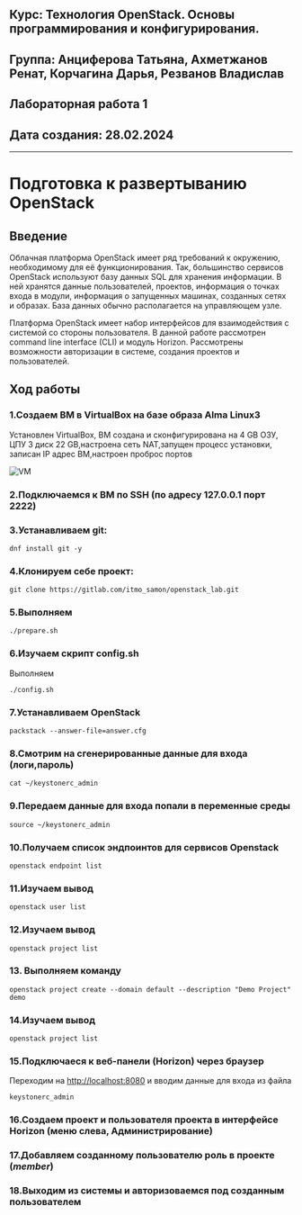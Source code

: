 ## Курс: Технология OpenStack. Основы программирования и конфигурирования.  
## Группа: Анциферова Татьяна, Ахметжанов Ренат, Корчагина Дарья, Резванов Владислав  
## Лабораторная работа 1   
## Дата создания: 28.02.2024  
---
# Подготовка к развертыванию OpenStack
## Введение
Облачная платформа OpenStack имеет ряд требований к окружению, необходимому для её функционирования. Так, большинство сервисов OpenStack используют базу данных SQL для хранения информации. В ней хранятся данные пользователей, проектов, информация о точках входа в модули, информация о запущенных машинах, созданных сетях и образах. База данных обычно располагается на управляющем узле.

Платформа OpenStack имеет набор интерфейсов для взаимодействия c системой со стороны пользователя. В данной работе рассмотрен command line interface (CLI) и модуль Horizon. Рассмотрены возможности авторизации в системе, создания проектов и пользователей.
## Ход работы
### 1.Создаем ВМ в VirtualBox на базе образа Alma Linux3
Установлен VirtualBox, ВМ создана и сконфигурирована на 4 GB ОЗУ, ЦПУ 3 диск 22 GB,настроена сеть NAT,запущен процесс установки, записан IP адрес ВМ,настроен проброс портов

![VM](Technology_OpenStack/lab1/pictures/1.1.jpeg)

### 2.Подключаемся к ВМ по SSH (по адресу 127.0.0.1 порт 2222)
### 3.Устанавливаем git: 
```
dnf install git -y
```
### 4.Клонируем себе проект:
```
git clone https://gitlab.com/itmo_samon/openstack_lab.git
```
### 5.Выполняем
```
./prepare.sh
```
### 6.Изучаем скрипт config.sh
Выполняем
```
./config.sh
```
### 7.Устанавливаем OpenStack
```
packstack --answer-file=answer.cfg
```
### 8.Смотрим на сгенерированные данные для входа (логи,пароль)
```
cat ~/keystonerc_admin
```
### 9.Передаем данные для входа попали в переменные среды
```
source ~/keystonerc_admin
```
### 10.Получаем список эндпоинтов для сервисов Openstack
```
openstack endpoint list
```
### 11.Изучаем вывод
```
openstack user list
```
### 12.Изучаем вывод
```
openstack project list
```
### 13. Выполняем команду
```
openstack project create --domain default --description "Demo Project" demo
```
### 14.Изучаем вывод
```
openstack project list
```
### 15.Подключаеся к веб-панели (Horizon) через браузер 
Переходим на [http://localhost:8080](http://localhost:8080)  и вводим данные для входа из файла
```
keystonerc_admin
```
### 16.Создаем проект и пользователя проекта в интерфейсе Horizon (меню слева, Администрирование)

### 17.Добавляем созданному пользователю роль в проекте (_member_)

### 18.Выходим из системы и авторизоваемся под созданным пользователем
